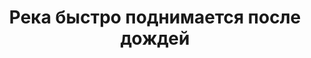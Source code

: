 ---
title: 'Река быстро поднимается после дождей'
location: 'Река Демьянка. Уватский район, Тюменская область, Россия'
categories: [as-the-first-settlers]
tags: [all, 2015]
---